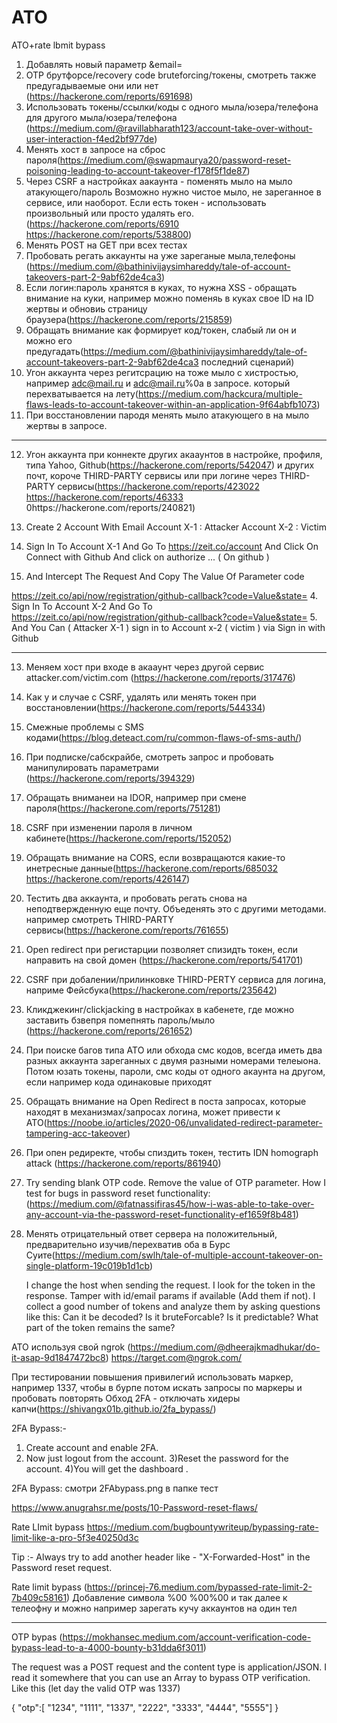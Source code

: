 # ATO
ATO+rate lbmit bypass


1. Добавлять новый параметр &email=
2. OTP брутфорсе/recovery code bruteforcing/токены, смотреть также предугадываемые они или нет (https://hackerone.com/reports/691698)
3. Использовать токены/ссылки/коды с одного мыла/юзера/телефона для другого мыла/юзера/телефона (https://medium.com/@ravillabharath123/account-take-over-without-user-interaction-f4ed2bf977de)
4. Менять хост в запросе на сброс пароля(https://medium.com/@swapmaurya20/password-reset-poisoning-leading-to-account-takeover-f178f5f1de87)
5. Через CSRF а настройках аакаунта - поменять мыло на мыло атакующего/пароль Возможно нужно чистое мыло, не зареганное в сервисе, или наоборот. Если есть токен - использовать произвольный или просто удалять его.(https://hackerone.com/reports/6910 https://hackerone.com/reports/538800)
6. Менять POST на GET при всех тестах
7. Пробовать регать аккаунты на уже зареганые мыла,телефоны (https://medium.com/@bathinivijaysimhareddy/tale-of-account-takeovers-part-2-9abf62de4ca3)
8. Если логин:пароль хранятся в куках, то нужна XSS - обращать внимание на куки, например можно поменяь в куках свое ID на ID жертвы и обновиь страницу браузера(https://hackerone.com/reports/215859)
9. Обращать внимание как формирует код/токен, слабый ли он и можно его предугадать(https://medium.com/@bathinivijaysimhareddy/tale-of-account-takeovers-part-2-9abf62de4ca3 последний сценарий)
10. Угон аккаунта через регитсрацию на тоже мыло с хистростью, например adc@mail.ru и adc@mail.ru%0a в запросе. который перехватывается на лету(https://medium.com/hackcura/multiple-flaws-leads-to-account-takeover-within-an-application-9f64abfb1073)
11. При восстановлении пародя менять мыло атакующего в на мыло жертвы в запросе.
____________________________
12. Угон аккаунта при коннекте других акааунтов в настройке, профиля, типа Yahoo, Github(https://hackerone.com/reports/542047) и других почт, короче THIRD-PARTY сервисы или при логине через THIRD-PARTY сервисы(https://hackerone.com/reports/423022 https://hackerone.com/reports/46333 0https://hackerone.com/reports/240821)

1. Create 2 Account With Email
Account X-1 : Attacker
Account X-2 : Victim
2. Sign In To Account X-1 And Go To https://zeit.co/account And Click On Connect with Github And click on authorize ... ( On github )
3. And Intercept The Request And Copy The Value Of Parameter code

https://zeit.co/api/now/registration/github-callback?code=Value&state=
4. Sign In To Account X-2 And Go To https://zeit.co/api/now/registration/github-callback?code=Value&state=
5. And You Can ( Attacker X-1 ) sign in to Account x-2 ( victim ) via Sign in with Github
______________________________________
13. Меняем хост при входе в акааунт через другой сервис attacker.com/victim.com (https://hackerone.com/reports/317476)
14. Как у и случае с CSRF, удалять или менять токен при восстановлении(https://hackerone.com/reports/544334)
15. Смежные проблемы с SMS кодами(https://blog.deteact.com/ru/common-flaws-of-sms-auth/)
17. При подписке/сабскрайбе, смотреть запрос и пробовать манипулировать параметрами (https://hackerone.com/reports/394329)
18. Обращать вниманеи на IDOR, например при смене пароля(https://hackerone.com/reports/751281)
19. CSRF при изменении пароля в личном кабинете(https://hackerone.com/reports/152052)
19. Обращать внимание на CORS, если возвращаются какие-то инетресные данные(https://hackerone.com/reports/685032 https://hackerone.com/reports/426147)
20. Тестить два аккаунта, и пробовать регать снова на неподтвержденную еще почту. Объеденять это с другими методами. например смотреть THIRD-PARTY cервисы(https://hackerone.com/reports/761655)
21. Open redirect при регистарции позволяет спизидть токен, если направить на свой домен (https://hackerone.com/reports/541701)
22. СSRF при добалении/прилинковке THIRD-PERTY сервиса для логина, наприме Фейсбука(https://hackerone.com/reports/235642)
23. Кликджекинг/clickjacking в настройках в кабенете, где можно заставить бзвепря помепнять пароль/мыло (https://hackerone.com/reports/261652)
24. При поиске багов типа АТО или обхода смс кодов, всегда иметь два разных аккаунта зареганных с двумя разными номерами телеыона. Потом юзать токены, пароли, смс коды от одного акаунта на другом, если например кода одинаковые приходят
25. Обращать внимание на Open Redirect в поста запросах, которые находят в механизмах/запросах логина, может привести к ATO(https://noobe.io/articles/2020-06/unvalidated-redirect-parameter-tampering-acc-takeover)
26. При опен редиректе, чтобы спиздить токен, тестить IDN homograph attack (https://hackerone.com/reports/861940)
27. Try sending blank OTP code. Remove the value of OTP parameter.
How I test for bugs in password reset functionality: (https://medium.com/@fatnassifiras45/how-i-was-able-to-take-over-any-account-via-the-password-reset-functionality-ef1659f8b481)
28. Менять отрицательный ответ сервера на положительный, предварительно изучив/перехватив оба в Бурс Суите(https://medium.com/swlh/tale-of-multiple-account-takeover-on-single-platform-19c019b1d1cb)


    I change the host when sending the request.
    I look for the token in the response.
    Tamper with id/email params if available (Add them if not).
    I collect a good number of tokens and analyze them by asking questions like this:
    Can it be decoded?
    Is it bruteForcable?
    Is it predictable?
    What part of the token remains the same?

ATO используя свой ngrok (https://medium.com/@dheerajkmadhukar/do-it-asap-9d1847472bc8) https://target.com@ngrok.com/

При тестировании повышения привилегий использовать маркер, например 1337, чтобы в бурпе потом искать запросы по маркеры и пробовать повторять
Обход 2FA - отключать хидеры капчи(https://shivangx01b.github.io/2fa_bypass/)

2FA Bypass:-

1) Create account and enable 2FA.
2) Now just logout from the account.
3)Reset the password for the account.
4)You will get the dashboard .

2FA Bypass: смотри 2FAbypass.png в папке тест

https://www.anugrahsr.me/posts/10-Password-reset-flaws/

Rate LImit bypass https://medium.com/bugbountywriteup/bypassing-rate-limit-like-a-pro-5f3e40250d3c

Tip :- Always try to add another header like - "X-Forwarded-Host" in the Password reset request.

Rate limit bypass (https://princej-76.medium.com/bypassed-rate-limit-2-7b409c58161) Добавление символа %00 %00%00 и так далее к телеофну и можно например зарегать кучу аккаунтов на один тел
_________________________________

OTP bypas (https://mokhansec.medium.com/account-verification-code-bypass-lead-to-a-4000-bounty-b31dda6f3011)

The request was a POST request and the content type is application/JSON. I read it somewhere that you can use an Array to bypass OTP verification. Like this (let day the valid OTP was 1337)

{
"otp":[
"1234",
"1111",
"1337",
"2222",
"3333",
"4444",
"5555"]
}
